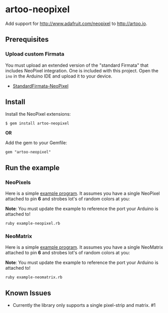 # artoo-neopixel

Add support for http://www.adafruit.com/neopixel to http://artoo.io.

## Prerequisites

### Upload custom Firmata

You must upload an extended version of the "standard Firmata" that includes
NeoPixel integration. One is included with this project. Open the `ino` in the
Arduino IDE and upload it to your device.

* [StandardFirmata-NeoPixel](https://github.com/iamvery/artoo-neopixel/blob/master/firmata/StandardFirmata-NeoPixel.ino)

## Install

Install the NeoPixel extensions:

```
$ gem install artoo-neopixel
```

**OR**

Add the gem to your Gemfile:

```
gem "artoo-neopixel"
```

## Run the example

### NeoPixels

Here is a simple [example program](https://github.com/iamvery/artoo-neopixel/blob/master/examples/example-neopixel.rb).
It assumes you have a single NeoPixel attached to pin **6** and strobes lot's
of random colors at you:

**Note**: You must update the example to reference the port your Arduino is
attached to!

```
ruby example-neopixel.rb
```

### NeoMatrix

Here is a simple [example program](https://github.com/iamvery/artoo-neopixel/blob/master/examples/example-neomatrix.rb).
It assumes you have a single NeoMatrix attached to pin **6** and strobes lot's
of random colors at you:

**Note**: You must update the example to reference the port your Arduino is
attached to!

```
ruby example-neomatrix.rb
```

## Known Issues

* Currently the library only supports a single pixel-strip and matrix. #1
